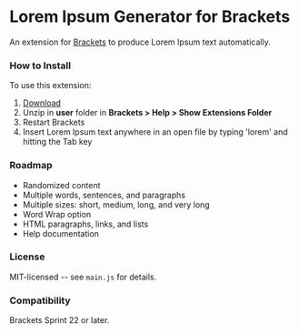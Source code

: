 # Lorem Ipsum Generator for Brackets
An extension for [Brackets](https://github.com/adobe/brackets/) to produce Lorem Ipsum text automatically.

### How to Install
To use this extension:

1. [Download](https://github.com/lkcampbell/brackets-lorem-ipsum/archive/master.zip)
2. Unzip in **user** folder in **Brackets > Help > Show Extensions Folder**
3. Restart Brackets
4. Insert Lorem Ipsum text anywhere in an open file by typing 'lorem' and hitting the Tab key

### Roadmap

* Randomized content
* Multiple words, sentences, and paragraphs
* Multiple sizes: short, medium, long, and very long
* Word Wrap option
* HTML paragraphs, links, and lists
* Help documentation

### License
MIT-licensed -- see `main.js` for details.

### Compatibility
Brackets Sprint 22 or later.
